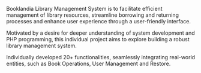 Booklandia Library Management System is to facilitate efficient management of library resources, streamline borrowing and returning processes and enhance user experience through a user-friendly interface.

Motivated by a desire for deeper understanding of system development and PHP programming, this individual project aims to explore building a robust library management system. 

Individually developed 20+ functionalities, seamlessly integrating real-world entities, such as Book Operations, User Management and Restore.
